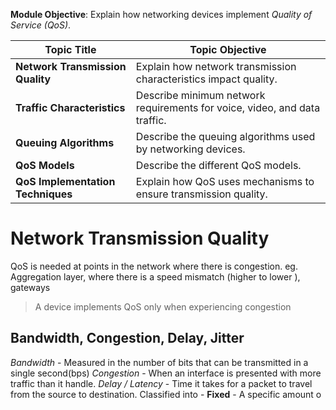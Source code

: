 **Module Objective**: Explain how networking devices implement *Quality of Service (QoS)*.

|**Topic Title**|**Topic Objective**|
|---|---|
|**Network Transmission Quality**|Explain how network transmission characteristics impact quality.|
|**Traffic Characteristics**|Describe minimum network requirements for voice, video, and data traffic.|
|**Queuing Algorithms**|Describe the queuing algorithms used by networking devices.|
|**QoS Models**|Describe the different QoS models.|
|**QoS Implementation Techniques**|Explain how QoS uses mechanisms to ensure transmission quality.|
# Network Transmission Quality
QoS is needed at points in the network where there is congestion. eg. Aggregation layer, where there is a speed mismatch (higher to lower ), gateways
> A device implements QoS only when experiencing congestion

## Bandwidth, Congestion, Delay, Jitter
*Bandwidth* - Measured in the number of bits that can be transmitted in a single second(bps)
*Congestion* - When an interface is presented with more traffic than it handle. 
*Delay / Latency* - Time it takes for a packet to travel from the source to destination. Classified into
	- **Fixed** - A specific amount o